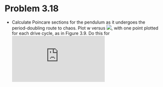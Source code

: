 # Problem 3.18
- Calculate Poincare sections for the pendulum as it undergoes the period-doubling route to chaos. Plot w versus ![](http://latex.codecogs.com/gif.latex?\theta), with one point plotted for each drive cycle, as in Figure 3.9. Do this for ![](http://latex.codecogs.com/gif.latex?F_D=1.4)
